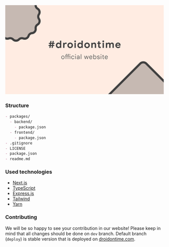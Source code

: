<img src=".github/assets/banner.png" />

### Structure

```md
- packages/
  - backend/
    - package.json
  - frontend/
    - package.json
- .gitignore
- LICENSE
- package.json
- readme.md
```

### Used technologies

- [Next.js](https://nextjs.org/)
- [TypeScript](https://www.typescriptlang.org/)
- [Express.js](https://expressjs.com/)
- [Tailwind](https://tailwindcss.com/)
- [Yarn](https://yarnpkg.com/)

### Contributing

We will be so happy to see your contribution in our website!
Please keep in mind that all changes should be done on `dev` branch. Default branch (`deploy`) is stable version that is deployed on [droidontime.com](https://www.droidontime.com/).
